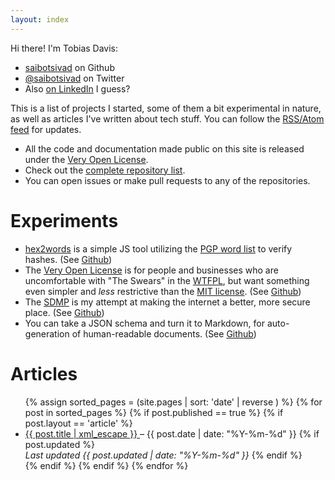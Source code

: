 ```yaml
---
layout: index
---
```


Hi there! I'm Tobias Davis:

* [saibotsivad](https://github.com/saibotsivad) on Github
* [@saibotsivad](https://twitter.com/saibotsivad) on Twitter
* Also [on LinkedIn](https://www.linkedin.com/in/saibotsivad) I guess?

This is a list of projects I started, some of them a bit experimental
in nature, as well as articles I've written about tech stuff. You can
follow the [RSS/Atom feed](/feed.xml) for updates.

* All the code and documentation made public on this site is
	released under the [Very Open License](http://veryopenlicense.com).
* Check out the [complete repository list](https://github.com/tobiaslabs).
* You can open issues or make pull requests to any of the repositories.

# Experiments

* [hex2words](https://tobiaslabs.github.io/hex2words/) is a simple JS tool utilizing the
	[PGP word list](https://en.wikipedia.org/wiki/PGP_word_list) to verify hashes.
	(See [Github](https://github.com/tobiaslabs/hex2words))
* The [Very Open License](http://veryopenlicense.com/) is for people and businesses
	who are uncomfortable with "The Swears" in the [WTFPL](http://www.wtfpl.net/),
	but want something even simpler and *less* restrictive than the
	[MIT license](http://opensource.org/licenses/MIT).
	(See [Github](https://github.com/saibotsivad/veryopenlicense))
* The [SDMP](https://sdmp.github.io/) is my attempt at making the internet a better,
	more secure place.
	(See [Github](https://github.com/sdmp/sdmp.github.io))
* You can take a JSON schema and turn it to Markdown, for auto-generation
	of human-readable documents.
	(See [Github](https://github.com/tobiaslabs/json-schema-to-markdown))

# Articles

<ul>
{% assign sorted_pages = (site.pages | sort: 'date' | reverse ) %}
{% for post in sorted_pages %}
	{% if post.published == true %}
	{% if post.layout == 'article' %}
		<li>
			<a href="{{ site.url }}{{ post.url }}">
				{{ post.title | xml_escape }}
			</a>
			&ndash;
			{{ post.date | date: "%Y-%m-%d" }}
			{% if post.updated %}
				<br>
				<em>Last updated {{ post.updated | date: "%Y-%m-%d" }}</em>
			{% endif %}
		</li>
	{% endif %}
	{% endif %}
{% endfor %}
</ul>

